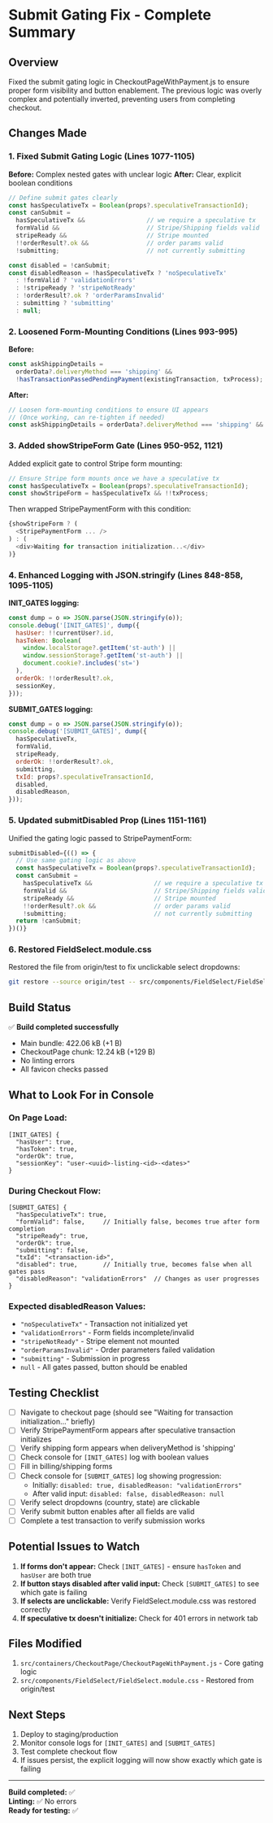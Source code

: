 # Submit Gating Fix - Complete Summary

## Overview
Fixed the submit gating logic in CheckoutPageWithPayment.js to ensure proper form visibility and button enablement. The previous logic was overly complex and potentially inverted, preventing users from completing checkout.

## Changes Made

### 1. Fixed Submit Gating Logic (Lines 1077-1105)

**Before:** Complex nested gates with unclear logic
**After:** Clear, explicit boolean conditions

```javascript
// Define submit gates clearly
const hasSpeculativeTx = Boolean(props?.speculativeTransactionId);
const canSubmit =
  hasSpeculativeTx &&                 // we require a speculative tx
  formValid &&                        // Stripe/Shipping fields valid
  stripeReady &&                      // Stripe mounted
  !!orderResult?.ok &&                // order params valid
  !submitting;                        // not currently submitting

const disabled = !canSubmit;
const disabledReason = !hasSpeculativeTx ? 'noSpeculativeTx'
  : !formValid ? 'validationErrors'
  : !stripeReady ? 'stripeNotReady'
  : !orderResult?.ok ? 'orderParamsInvalid'
  : submitting ? 'submitting'
  : null;
```

### 2. Loosened Form-Mounting Conditions (Lines 993-995)

**Before:**
```javascript
const askShippingDetails =
  orderData?.deliveryMethod === 'shipping' &&
  !hasTransactionPassedPendingPayment(existingTransaction, txProcess);
```

**After:**
```javascript
// Loosen form-mounting conditions to ensure UI appears
// (Once working, can re-tighten if needed)
const askShippingDetails = orderData?.deliveryMethod === 'shipping' && !!txProcess;
```

### 3. Added showStripeForm Gate (Lines 950-952, 1121)

Added explicit gate to control Stripe form mounting:

```javascript
// Ensure Stripe form mounts once we have a speculative tx
const hasSpeculativeTx = Boolean(props?.speculativeTransactionId);
const showStripeForm = hasSpeculativeTx && !!txProcess;
```

Then wrapped StripePaymentForm with this condition:
```javascript
{showStripeForm ? (
  <StripePaymentForm ... />
) : (
  <div>Waiting for transaction initialization...</div>
)}
```

### 4. Enhanced Logging with JSON.stringify (Lines 848-858, 1095-1105)

**INIT_GATES logging:**
```javascript
const dump = o => JSON.parse(JSON.stringify(o));
console.debug('[INIT_GATES]', dump({
  hasUser: !!currentUser?.id,
  hasToken: Boolean(
    window.localStorage?.getItem('st-auth') ||
    window.sessionStorage?.getItem('st-auth') ||
    document.cookie?.includes('st=')
  ),
  orderOk: !!orderResult?.ok,
  sessionKey,
}));
```

**SUBMIT_GATES logging:**
```javascript
const dump = o => JSON.parse(JSON.stringify(o));
console.debug('[SUBMIT_GATES]', dump({
  hasSpeculativeTx,
  formValid,
  stripeReady,
  orderOk: !!orderResult?.ok,
  submitting,
  txId: props?.speculativeTransactionId,
  disabled,
  disabledReason,
}));
```

### 5. Updated submitDisabled Prop (Lines 1151-1161)

Unified the gating logic passed to StripePaymentForm:

```javascript
submitDisabled={(() => {
  // Use same gating logic as above
  const hasSpeculativeTx = Boolean(props?.speculativeTransactionId);
  const canSubmit =
    hasSpeculativeTx &&                 // we require a speculative tx
    formValid &&                        // Stripe/Shipping fields valid
    stripeReady &&                      // Stripe mounted
    !!orderResult?.ok &&                // order params valid
    !submitting;                        // not currently submitting
  return !canSubmit;
})()}
```

### 6. Restored FieldSelect.module.css

Restored the file from origin/test to fix unclickable select dropdowns:
```bash
git restore --source origin/test -- src/components/FieldSelect/FieldSelect.module.css
```

## Build Status

✅ **Build completed successfully**
- Main bundle: 422.06 kB (+1 B)
- CheckoutPage chunk: 12.24 kB (+129 B)
- No linting errors
- All favicon checks passed

## What to Look For in Console

### On Page Load:
```
[INIT_GATES] {
  "hasUser": true,
  "hasToken": true,
  "orderOk": true,
  "sessionKey": "user-<uuid>-listing-<id>-<dates>"
}
```

### During Checkout Flow:
```
[SUBMIT_GATES] {
  "hasSpeculativeTx": true,
  "formValid": false,     // Initially false, becomes true after form completion
  "stripeReady": true,
  "orderOk": true,
  "submitting": false,
  "txId": "<transaction-id>",
  "disabled": true,       // Initially true, becomes false when all gates pass
  "disabledReason": "validationErrors"  // Changes as user progresses
}
```

### Expected disabledReason Values:
- `"noSpeculativeTx"` - Transaction not initialized yet
- `"validationErrors"` - Form fields incomplete/invalid
- `"stripeNotReady"` - Stripe element not mounted
- `"orderParamsInvalid"` - Order parameters failed validation
- `"submitting"` - Submission in progress
- `null` - All gates passed, button should be enabled

## Testing Checklist

- [ ] Navigate to checkout page (should see "Waiting for transaction initialization..." briefly)
- [ ] Verify StripePaymentForm appears after speculative transaction initializes
- [ ] Verify shipping form appears when deliveryMethod is 'shipping'
- [ ] Check console for `[INIT_GATES]` log with boolean values
- [ ] Fill in billing/shipping forms
- [ ] Check console for `[SUBMIT_GATES]` log showing progression:
  - Initially: `disabled: true, disabledReason: "validationErrors"`
  - After valid input: `disabled: false, disabledReason: null`
- [ ] Verify select dropdowns (country, state) are clickable
- [ ] Verify submit button enables after all fields are valid
- [ ] Complete a test transaction to verify submission works

## Potential Issues to Watch

1. **If forms don't appear:** Check `[INIT_GATES]` - ensure `hasToken` and `hasUser` are both true
2. **If button stays disabled after valid input:** Check `[SUBMIT_GATES]` to see which gate is failing
3. **If selects are unclickable:** Verify FieldSelect.module.css was restored correctly
4. **If speculative tx doesn't initialize:** Check for 401 errors in network tab

## Files Modified

1. `src/containers/CheckoutPage/CheckoutPageWithPayment.js` - Core gating logic
2. `src/components/FieldSelect/FieldSelect.module.css` - Restored from origin/test

## Next Steps

1. Deploy to staging/production
2. Monitor console logs for `[INIT_GATES]` and `[SUBMIT_GATES]`
3. Test complete checkout flow
4. If issues persist, the explicit logging will now show exactly which gate is failing

---

**Build completed:** ✅  
**Linting:** ✅ No errors  
**Ready for testing:** ✅

